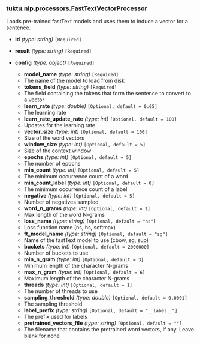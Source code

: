 ### tuktu.nlp.processors.FastTextVectorProcessor
Loads pre-trained fastText models and uses them to induce a vector for a sentence.

  * **id** *(type: string)* `[Required]`

  * **result** *(type: string)* `[Required]`

  * **config** *(type: object)* `[Required]`

    * **model_name** *(type: string)* `[Required]`
    - The name of the model to load from disk

    * **tokens_field** *(type: string)* `[Required]`
    - The field containing the tokens that form the sentence to convert to a vector

    * **learn_rate** *(type: double)* `[Optional, default = 0.05]`
    - The learning rate

    * **learn_rate_update_rate** *(type: int)* `[Optional, default = 100]`
    - Updates for the learning rate 

    * **vector_size** *(type: int)* `[Optional, default = 100]`
    - Size of the word vectors

    * **window_size** *(type: int)* `[Optional, default = 5]`
    - Size of the context window

    * **epochs** *(type: int)* `[Optional, default = 5]`
    - The number of epochs

    * **min_count** *(type: int)* `[Optional, default = 5]`
    - The minimum occurrence count of a word

    * **min_count_label** *(type: int)* `[Optional, default = 0]`
    - The minimum occurrence count of a label

    * **negative** *(type: int)* `[Optional, default = 5]`
    - Number of negatives sampled

    * **word_n_grams** *(type: int)* `[Optional, default = 1]`
    - Max length of the word N-grams

    * **loss_name** *(type: string)* `[Optional, default = "ns"]`
    - Loss function name (ns, hs, softmax)

    * **ft_model_name** *(type: string)* `[Optional, default = "sg"]`
    - Name of the fastText model to use (cbow, sg, sup)

    * **buckets** *(type: int)* `[Optional, default = 2000000]`
    - Number of buckets to use

    * **min_n_gram** *(type: int)* `[Optional, default = 3]`
    - Minimum length of the character N-grams

    * **max_n_gram** *(type: int)* `[Optional, default = 6]`
    - Maximum length of the character N-grams

    * **threads** *(type: int)* `[Optional, default = 1]`
    - The number of threads to use

    * **sampling_threshold** *(type: double)* `[Optional, default = 0.0001]`
    - The sampling threshold

    * **label_prefix** *(type: string)* `[Optional, default = "__label__"]`
    - The prefix used for labels

    * **pretrained_vectors_file** *(type: string)* `[Optional, default = ""]`
    - The filename that contains the pretrained word vectors, if any. Leave blank for none


